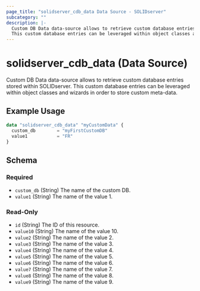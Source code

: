 ```yaml
---
page_title: "solidserver_cdb_data Data Source - SOLIDserver"
subcategory: ""
description: |-
  Custom DB Data data-source allows to retrieve custom database entries stored within SOLIDserver.
  This custom database entries can be leveraged within object classes and wizards in order to store custom meta-data.
---
```


# solidserver_cdb_data (Data Source)

Custom DB Data data-source allows to retrieve custom database entries stored within SOLIDserver.
This custom database entries can be leveraged within object classes and wizards in order to store custom meta-data.

## Example Usage

```terraform
data "solidserver_cdb_data" "myCustomData" {
  custom_db        = "myFirstCustomDB"
  value1           = "FR"
}
```
<!-- schema generated by tfplugindocs -->
## Schema

### Required

- `custom_db` (String) The name of the custom DB.
- `value1` (String) The name of the value 1.

### Read-Only

- `id` (String) The ID of this resource.
- `value10` (String) The name of the value 10.
- `value2` (String) The name of the value 2.
- `value3` (String) The name of the value 3.
- `value4` (String) The name of the value 4.
- `value5` (String) The name of the value 5.
- `value6` (String) The name of the value 6.
- `value7` (String) The name of the value 7.
- `value8` (String) The name of the value 8.
- `value9` (String) The name of the value 9.

